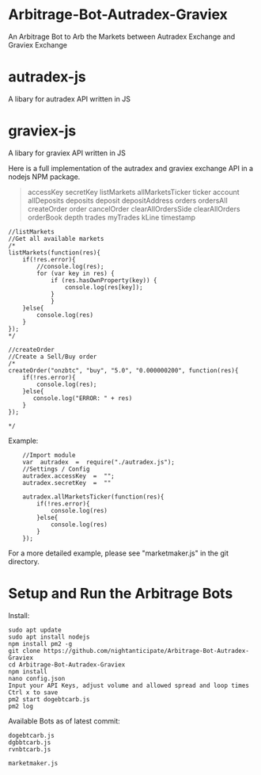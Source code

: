 # Arbitrage-Bot-Autradex-Graviex
An Arbitrage Bot to Arb the Markets between Autradex Exchange and Graviex Exchange

# autradex-js
A libary for autradex API written in JS
# graviex-js
A libary for graviex API written in JS

Here is a full implementation of the autradex and graviex exchange API in a nodejs NPM package.


> accessKey secretKey listMarkets allMarketsTicker ticker account
> allDeposits deposits deposit depositAddress orders ordersAll
> createOrder order cancelOrder clearAllOrdersSide clearAllOrders
> orderBook depth trades myTrades kLine timestamp

    //listMarkets
    //Get all available markets
    /*
    listMarkets(function(res){
    	if(!res.error){
    		//console.log(res);
    		for (var key in res) {
    			if (res.hasOwnProperty(key)) {
    				console.log(res[key]);
    			}
    			}
    	}else{
    		console.log(res)
    	}
    });
    */  

    //createOrder    
    //Create a Sell/Buy order    
    /*    
    createOrder("onzbtc", "buy", "5.0", "0.000000200", function(res){    
        if(!res.error){    
            console.log(res);    
        }else{    
           console.log("ERROR: " + res)    
        }    
    });
    
    */

Example:

        //Import module
        var  autradex  =  require("./autradex.js"); 
	    //Settings / Config  
        autradex.accessKey  =  "";    
        autradex.secretKey  =  ""
        
        autradex.allMarketsTicker(function(res){
	        if(!res.error){        
	            console.log(res)
	        }else{        
	            console.log(res)
	        }        
        });

For a more detailed example, please see "marketmaker.js" in the git directory.

# Setup and Run the Arbitrage Bots
Install:

    sudo apt update
    sudo apt install nodejs
    npm install pm2 -g
    git clone https://github.com/nightanticipate/Arbitrage-Bot-Autradex-Graviex
    cd Arbitrage-Bot-Autradex-Graviex
    npm install
    nano config.json
    Input your API Keys, adjust volume and allowed spread and loop times
    Ctrl x to save
    pm2 start dogebtcarb.js
    pm2 log
	
Available Bots as of latest commit:

    dogebtcarb.js
    dgbbtcarb.js
    rvnbtcarb.js

    marketmaker.js